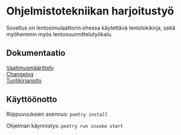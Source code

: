 # Ohjelmistotekniikan harjoitustyö

Sovellus on lentosimulaattorin ohessa käytettävä lentolokikirja, sekä myöhemmin myös lentosuunnittelutyökalu.

## Dokumentaatio

[Vaatimusmäärittely](dokumentaatio/vaatimusmaarittely.md)  
[Changelog](dokumentaatio/changelog.md)  
[Tuntikirjanpito](dokumentaatio/tuntikirjanpito.md)

## Käyttöönotto

Riippuvuuksien asennus:
```poetry install```

Ohjelman käynnistys:
```poetry run invoke start```


